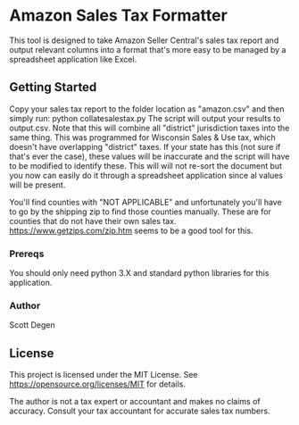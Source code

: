 # Amazon Sales Tax Formatter

This tool is designed to take Amazon Seller Central's sales tax report and output relevant columns into a format that's more easy to be managed by a spreadsheet application like Excel.

## Getting Started

Copy your sales tax report to the folder location as "amazon.csv" and then simply run:
python collatesalestax.py
The script will output your results to output.csv.  Note that this will combine all "district" jurisdiction taxes into the same thing.  This was programmed for Wisconsin Sales & Use tax, which doesn't have overlapping "district" taxes.  If your state has this (not sure if that's ever the case), these values will be inaccurate and the script will have to be modified to identify these.  This will will not re-sort the document but you now can easily do it through a spreadsheet application since al values will be present.

You'll find counties with "NOT APPLICABLE" and unfortunately you'll have to go by the shipping zip to find those counties manually.  These are for counties that do not have their own sales tax.  https://www.getzips.com/zip.htm seems to be a good tool for this.
### Prereqs

You should only need python 3.X and standard python libraries for this application.

### Author

Scott Degen

## License

This project is licensed under the MIT License.  See https://opensource.org/licenses/MIT for details.

The author is not a tax expert or accountant and makes no claims of accuracy.  Consult your tax accountant for accurate sales tax numbers.